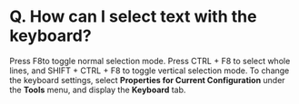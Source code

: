 # Q. How can I select text with the keyboard?

Press F8to toggle normal selection mode. Press CTRL + F8 to select
whole lines, and SHIFT + CTRL + F8 to toggle vertical selection mode. To change
the keyboard settings, select **Properties for Current Configuration** under the
**Tools** menu, and display the **Keyboard** tab.